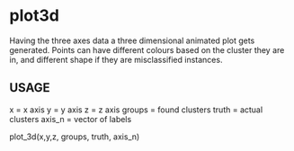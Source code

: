 # plot3d

Having the three axes data a three dimensional animated plot gets generated.
Points can have different colours based on the cluster they are in, and different shape if they are misclassified instances.


## USAGE

x = x axis
y = y axis
z = z axis
groups = found clusters
truth = actual clusters
axis_n = vector of labels

plot_3d(x,y,z, groups, truth, axis_n)
